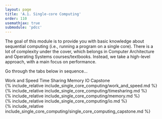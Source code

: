 ```yaml
---
layout: page
title: 'A.1. Single-core Computing'
order: 110
usemathjax: true
submodule: 'pdcc'
---
```


The goal of this module is to provide you with basic knowledge about
sequential computing (i.e., running a program on a single core). There
is a lot of complexity under the cover, which belongs in Computer Architecture 
and Operating Systems courses/textbooks. Instead, we take a high-level approach,
with a main focus on performance.

Go through the tabs below in sequence...

<div class="ui pointing secondary menu">
  <a class="item" data-tab="first">Work and Speed</a>
  <a class="item" data-tab="second">Time Sharing</a>
  <a class="item" data-tab="third">Memory</a>
  <a class="item" data-tab="fourth">IO</a>
  <a class="item" data-tab="fifth">Capstone</a>
</div>

<div markdown="1" class="ui tab segment active" data-tab="first" >
  {% include_relative include_single_core_computing/work_and_speed.md %}
</div>
<div markdown="1" class="ui tab segment" data-tab="second">
  {% include_relative include_single_core_computing/timesharing.md %}
</div>
<div markdown="1" class="ui tab segment" data-tab="third">
  {% include_relative include_single_core_computing/memory.md %}
</div>

<div markdown="1" class="ui tab segment" data-tab="fourth">
  {% include_relative include_single_core_computing/io.md %}
</div>

<div markdown="1" class="ui tab segment" data-tab="fifth">
  {% include_relative include_single_core_computing/single_core_computing_capstone.md %}
</div>
